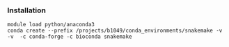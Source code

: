 

### Installation
```
module load python/anaconda3
conda create --prefix /projects/b1049/conda_environments/snakemake -v -v  -c conda-forge -c bioconda snakemake 
```
